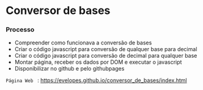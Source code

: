 # Conversor de bases
### Processo

- Compreender como funcionava a conversão de bases
- Criar o código javascript para conversão de qualquer base para decimal
- Criar o código javascript para conversão de decimal para qualquer base
- Montar página, receber os dados por DOM e executar o javascript
- Disponibilizar no github e pelo githubpages


`Página Web ` : <https://evelopes.github.io/conversor_de_bases/index.html>
